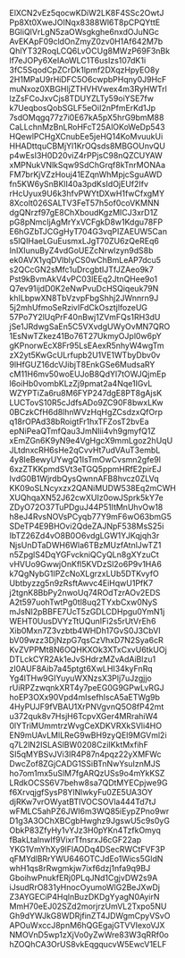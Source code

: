 ElXCN2vEz5qocwKDiW2LK8F4SSc2OwtJ
Pp8Xt0XweJOINqx8388Wl6T8pCPQYttE
BGliQlVrLgN5zaOWsgkghe6nxdOJuNGc
AvEKApF09cldOnZmyZ0zv0H1Af642M7b
QhlYT32RoqLCQ6LvOCUg8MWzP69F3nBk
lf7eJOPy6XeIAoWLC1T6usIzs107dK1i
3fC5SqodCpZCrDk1lpmf2DXqzHpyEO8y
2H1MPaU9rHiDFC5O6cwpbPHqny0J9HcF
muNxoz0XBGHljZTHVHVwex4m3RyHWTrl
lzZsFCoJxvCjs8TDUYZLTy59oiYSE7fw
k7UeqbosQobSGLF5eOiI2nPfmErKd1Jp
7sdOMqgq77z7i0E67kA5pX5hrG9bmM88
CaLLchnMzBnLRoHFcT25AlOKoWeDp543
HQewlPCHgXCnubEe5jeHQ14KoMvuukUi
HHADttquCBMjYl1KrOQsds8MBGOUnvQU
p4wEsI3H0D20viZ4rPPjsC98nQZCUYAW
xMPNukVNlkSqw9SdChGrqf8kTnrMONAa
FM7brKjVZzHouj41EZqnWhMpjcSguAWD
fn5KW6ySnBKlI40a3pdKsIdOjEUf2Ifv
rHcUyux9U6k3hfvPWYtDXwH1fwCfxgMY
8Xcolt026SALTV3FeT57h5of0coVKMNN
dgQNrzf97gE8ChXboudKgzMICJ3xrD1Z
pG8pNmcljAgMrYxVCFgkD8w1Kdgu78FP
E6hGZbTJCGgHyT704G3vqPIZAEUW5Can
s5lQIHaeLGuEusmxLJgT70ZU6zQeREq6
InIXIunuByZ4vdGoUEZcNrwlzyn9dS8b
ek0AVX1yqDVlblyCS0wChBmLeAP7dcu5
s2QCcGN2sMfc1uDrcgbtIJTfJZAeo9k7
Pst9kBvmAkV4vPC03lEEq2JtnQHee9o1
Q7ev91ijdD0K2eNwPvuDcHSQiqeuk79N
khILbpwXN8TbVzvpFbgShhj2JWnnrn9J
5j2mhUfmoSeRzivIFdCkOsztjlfozeUG
57Po7Y2lUqPrF40nBwj1ZVmFQs1RH3dU
jSe1JRdwgSaEn5C5VXvdgUWyOvMN7QRO
1EsNwTZkez41Bo76T27UkmyOJpl0w6pY
gKPnorwEcX8Fr95LsEAexR5nhyW4wgTm
zX2yt5KwGcULrfupb2U1VE1WTbyDbv0v
9lHfGUZ16dcVJibjT8EnkGSe6MudsaRY
cM11H6mv50woEUJoB8QdYl7tOWJQjmEp
l6oiHb0vombKLzZj9pmat2a4Nqe1IGvL
WZYPTiZa6ru8M6FYP247dgE8PT8gAjsK
LUCTovS10R5cJdfsADo9ZC90F8bwxLKw
0BCzkCfH6d8lhnWVzHqHgZCsdzxQfOrp
q18rOPAd38bRoigtFr1hxTFZosT2bvEa
epNiPeaQTmfQau3JmNIii4vh9gmyfQ1Z
xEmZGn6K9yN9e4VgHgcX9mmLgoz2hUqU
JLtdnxcRH6sHe2qCvvHt7udVAuT3embL
4y8IeBewyUYwgQ1IsTmOwCvsmn2gfe9l
6xzZTKKpmdSVt3eTGQ5ppmHRfE2pirEJ
IvdG0B1WjrdbQysQwnnAFB8hvcz0ZLVq
KK09oSLNcyxzx2QANiMUDW538Eq2mCWH
XUQhqaXN52J62cwXUIz0owJSprk5kY7e
ZDyO72O37TuPDguJ44P51ItMnUhvOw18
h8eJ4RvsNOVsPCyqb77Y9mF6wO63bmG5
SDeTP4E9BHOvi2QdeZAJNpF538MsS25i
IbTZ26Zd4vO8B0O6vdgLGW1YJKqjqh3r
NjsUnDTaDWH6Wla6TBzMUzfAtnlJwTZ1
n5ZpglS4DqYGFvckniQCyQLn8gXYzuCt
vHVUo9GwwjOnKfl5KVDzSl2o6P9v1HA6
k7QgNybG1IPZcNoXLgrzxLUb5DTKvyfO
Ubtbyzzg5n9zRsftAwvc4EiHqwU1PfK7
j2tgnK8BbPy2nwoUq74ROdTzrAOv2EDS
A2t597uohTwtPg0tl8uq2TYxbCxw0NyS
mJsNI2pBBFE7UcT5zGDLCDHpgu0YmN1j
WEHT0UusDVYzTtUQunIFi2s5rUtVrEh6
Xib0Mxn7Z3vzbtb4WHDh17GvS0J3CbVI
bV09wzz3DjNzpG7qsCzVhxD7N2Sya6cR
KvZVPPMt8N6OQHKXOk3XTxCxvU6tkUOj
DTLckCYR2Ak1eJvSHdrzMZvAdAiBlzu1
zI0AUF8Aib7a45ptgt6XwLHI34kyFnRq
Yg4lTHw9GIYuyuWXNzsX3Plj7uJzgjjo
rUiRPZzwqnkXRT4y7peEG0G9GPwLvRGJ
hoEP3OXx90Vpd4mIsefhIscA5aETWg9b
4HyPUJF9fVBAU1XrPNVgvnQ5O8fP42mt
u372quk8v7HsjH6TcpvXGer4MRrahiW4
0lYTriMUmmtrzWvgCeXDKVRXkSVli4HO
EN9mUAvLMlLReG9wBH9zyQEI9MGVml2i
q7L2lN2ISLASlBW0208CziIKktMxfihF
SI5qMYBSvJVi3IR4P87n4pqz22yXMFWc
DwcZof8ZGjCADG1SSiBTnNwYsuIznMJS
ho7om1mx5uSlM7fgARQzUSs9o4mYkKSZ
LRdkOCSS6V7behw8sa7QDtMYECpjwe9G
f6XrvqjgfSysP8YlNlwkyFu0ZE5UA3OY
djRKw7vrOWyatBTIVOCSOVla444Td7tJ
wFMLC5ahPZ6JWI6m3WQ85iEypZPno9wr
D1g3A3OChXBCgbHwghz9JgswU5c9s0yG
ObkP83ZfyHy1vYJz3H0pYKn4TzfkOmyq
fBakLtaInwIf9VixrTfnsrxJ6cGF22ap
YKG1VmYhXy9lFlAODq4DSecRWCtFVF3P
qFMYdlBRrYWU646OTCJdEo1Wics5GldN
whH1qs8rRwgmkjw7ixf6dzj1nfa9q9BJ
GboihwPnukfERj0PLqJNd1CgjvDW2s9A
iJsudRrO831yHnocOyumoWlG2BeJXwDj
Z3AYGECiP4HqlnBuzDKDgYyagN0AyirN
MmH70eEJ02SZd2morjrzUmVL2Txpo5NU
Gh9dYWJkG8WDRjfinZT4JDWgmCpyVSvO
APOuWxccJ8pnM6hQGEgajGTVVIexoVJX
NMOVnD5wp1zXjVo0yZwWre83W3qRRf0o
hZOQhCA3OrUS8vkEqgqucvW5EwcV1ELF
